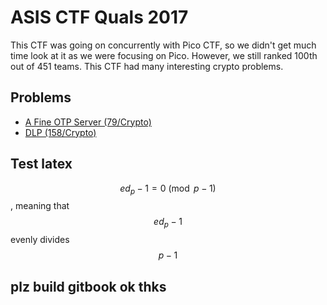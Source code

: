 # ASIS CTF Quals 2017

This CTF was going on concurrently with Pico CTF, so we didn't get much time look at it as we were focusing on Pico.
However, we still ranked 100th out of 451 teams. This CTF had many interesting crypto problems.

## Problems

* [A Fine OTP Server (79/Crypto)](problems/A_Fine_OTP_Server.md)
* [DLP (158/Crypto)](problems/DLP.md)

## Test latex

$$ed_p - 1 = 0\pmod{p-1}$$, meaning that $$ed_p - 1$$ evenly divides $$p-1$$

## plz build gitbook ok thks
